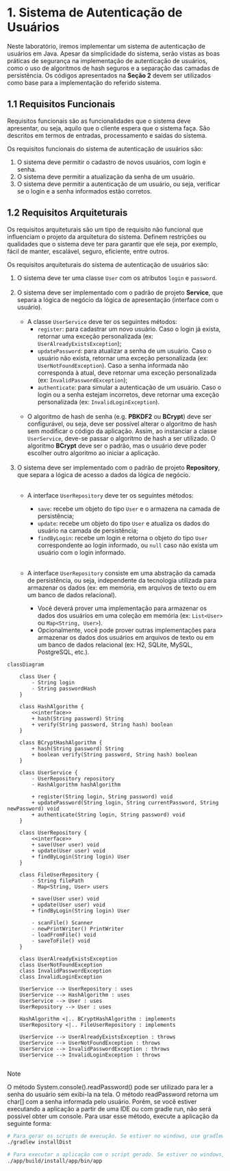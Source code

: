# 1. Sistema de Autenticação de Usuários

Neste laboratório, iremos implementar um sistema de autenticação de usuários em Java. Apesar da simplicidade do sistema, serão vistas as boas práticas de segurança na implementação de autenticação de usuários, como o uso de algoritmos de hash seguros e a separação das camadas de persistência. Os códigos apresentados na **Seção 2** devem ser utilizados como base para a implementação do referido sistema.

## 1.1 Requisitos Funcionais

Requisitos funcionais são as funcionalidades que o sistema deve apresentar, ou seja, aquilo que o cliente espera que o sistema faça. São descritos em termos de entradas, processamento e saídas do sistema.

Os requisitos funcionais do sistema de autenticação de usuários são:

1. O sistema deve permitir o cadastro de novos usuários, com login e senha.
2. O sistema deve permitir a atualização da senha de um usuário.
3. O sistema deve permitir a autenticação de um usuário, ou seja, verificar se o login e a senha informados estão corretos.

## 1.2 Requisitos Arquiteturais

Os requisitos arquiteturais são um tipo de requisito não funcional que influenciam o projeto da arquitetura do sistema. Definem restrições ou qualidades que o sistema deve ter para garantir que ele seja, por exemplo, fácil de manter, escalável, seguro, eficiente, entre outros.

Os requisitos arquiteturais do sistema de autenticação de usuários são:

1. O sistema deve ter uma classe `User` com os atributos `login` e `password`.
   <br><br>
2. O sistema deve ser implementado com o padrão de projeto **Service**, que separa a lógica de negócio da lógica de apresentação (interface com o usuário).
   <br><br>
   * A classe `UserService` deve ter os seguintes métodos:
        - `register`: para cadastrar um novo usuário. Caso o login já exista, retornar uma exceção personalizada (ex: `UserAlreadyExistsException`);
        - `updatePassword`: para atualizar a senha de um usuário. Caso o usuário não exista, retornar uma exceção personalizada (ex: `UserNotFoundException`). Caso a senha informada não corresponda à atual, deve retornar uma exceção personalizada (ex: `InvalidPasswordException`);
        - `authenticate`: para simular a autenticação de um usuário. Caso o login ou a senha estejam incorretos, deve retornar uma exceção personalizada (ex: `InvalidLoginException`).
          <br><br>
    * O algoritmo de hash de senha (e.g. **PBKDF2** ou **BCrypt**) deve ser configurável, ou seja, deve ser possível alterar o algoritmo de hash sem modificar o código da aplicação. Assim, ao instanciar a classe `UserService`, deve-se passar o algoritmo de hash a ser utilizado. O algoritmo **BCrypt** deve ser o padrão, mas o usuário deve poder escolher outro algoritmo ao iniciar a aplicação.
      <br><br>
3. O sistema deve ser implementado com o padrão de projeto **Repository**, que separa a lógica de acesso a dados da lógica de negócio.
   <br><br>
    * A interface `UserRepository` deve ter os seguintes métodos:
        - `save`: recebe um objeto do tipo `User` e o armazena na camada de persistência;
        - `update`: recebe um objeto do tipo `User` e atualiza os dados do usuário na camada de persistência;
        - `findByLogin`: recebe um login e retorna o objeto do tipo `User` correspondente ao login informado, ou `null` caso não exista um usuário com o login informado.
          <br><br>
    * A interface `UserRepository` consiste em uma abstração da camada de persistência, ou seja, independente da tecnologia utilizada para armazenar os dados (ex: em memória, em arquivos de texto ou em um banco de dados relacional).

        - Você deverá prover uma implementação para armazenar os dados dos usuários em uma coleção em memória (ex: `List<User>` ou `Map<String, User>`).
        - Opcionalmente, você pode prover outras implementações para armazenar os dados dos usuários em arquivos de texto ou em um banco de dados relacional (ex: H2, SQLite, MySQL, PostgreSQL, etc.).


``` mermaid
classDiagram

    class User {
        - String login
        - String passwordHash
    }

    class HashAlgorithm {
        <<interface>>
        + hash(String password) String
        + verify(String password, String hash) boolean
    }

    class BCryptHashAlgorithm {
        + hash(String password) String
        + boolean verify(String password, String hash) boolean
    }

    class UserService {
        - UserRepository repository
        - HashAlgorithm hashAlgorithm
        
        + register(String login, String password) void
        + updatePassword(String login, String currentPassword, String newPassword) void
        + authenticate(String login, String password) void
    }

    class UserRepository {
        <<interface>>
        + save(User user) void
        + update(User user) void
        + findByLogin(String login) User
    }

    class FileUserRepository {
        - String filePath
        - Map<String, User> users
        
        + save(User user) void
        + update(User user) void
        + findByLogin(String login) User
        
        - scanFile() Scanner
        - newPrintWriter() PrintWriter
        - loadFromFile() void
        - saveToFile() void
    }

    class UserAlreadyExistsException
    class UserNotFoundException
    class InvalidPasswordException
    class InvalidLoginException
    
    UserService --> UserRepository : uses
    UserService --> HashAlgorithm : uses
    UserService --> User : uses
    UserRepository --> User : uses
    
    HashAlgorithm <|.. BCryptHashAlgorithm : implements
    UserRepository <|.. FileUserRepository : implements
    
    UserService --> UserAlreadyExistsException : throws
    UserService --> UserNotFoundException : throws
    UserService --> InvalidPasswordException : throws
    UserService --> InvalidLoginException : throws


```

> [!NOTE]
> O método System.console().readPassword() pode ser utilizado para ler a senha do usuário sem exibi-la na tela. O método readPassword retorna um char[] com a senha informada pelo usuário. Porém, se você estiver executando a aplicação a partir de uma IDE ou com gradle run, não será possível obter um console. Para usar esse método, execute a aplicação da seguinte forma:
> 
> ```bash
> # Para gerar os scripts de execução. Se estiver no windows, use gradlew.bat
> ./gradlew installDist
> 
> # Para executar a aplicação com o script gerado. Se estiver no windows, use app.bat
> ./app/build/install/app/bin/app
